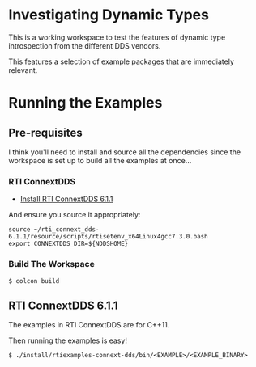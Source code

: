# Investigating Dynamic Types

This is a working workspace to test the features of dynamic type introspection from the different DDS vendors.

This features a selection of example packages that are immediately relevant.

# Running the Examples

## Pre-requisites

I think you'll need to install and source all the dependencies since the workspace is set up to build all the examples at once...

### RTI ConnextDDS

- [Install RTI ConnextDDS 6.1.1](https://www.rti.com/free-trial/dds-files)

And ensure you source it appropriately:

```shell
source ~/rti_connext_dds-6.1.1/resource/scripts/rtisetenv_x64Linux4gcc7.3.0.bash
export CONNEXTDDS_DIR=${NDDSHOME}
```



### Build The Workspace

```shell
$ colcon build
```



## RTI ConnextDDS 6.1.1

The examples in RTI ConnextDDS are for C++11.

Then running the examples is easy!

```shell
$ ./install/rtiexamples-connext-dds/bin/<EXAMPLE>/<EXAMPLE_BINARY>
```

